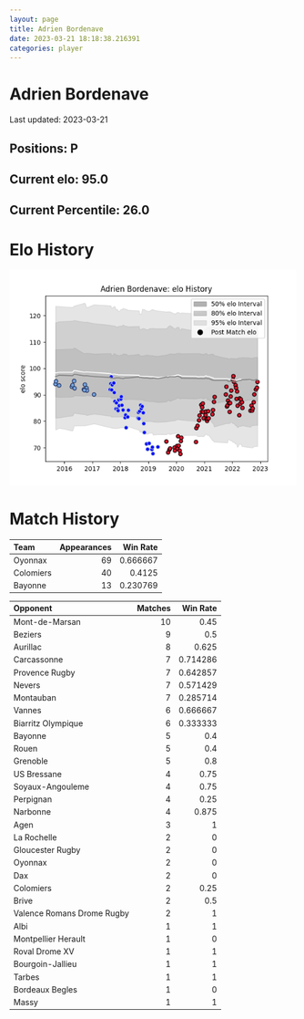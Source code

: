 ```yaml
---  
layout: page  
title: Adrien Bordenave  
date: 2023-03-21 18:18:38.216391  
categories: player  
---
```

# Adrien Bordenave


Last updated: 2023-03-21
## Positions: P

## Current elo: 95.0

## Current Percentile: 26.0

# Elo History


![elo history](history_AdrienBordenave.png)
# Match History


| Team      |   Appearances |   Win Rate |
|:----------|--------------:|-----------:|
| Oyonnax   |            69 |   0.666667 |
| Colomiers |            40 |   0.4125   |
| Bayonne   |            13 |   0.230769 |

| Opponent                   |   Matches |   Win Rate |
|:---------------------------|----------:|-----------:|
| Mont-de-Marsan             |        10 |   0.45     |
| Beziers                    |         9 |   0.5      |
| Aurillac                   |         8 |   0.625    |
| Carcassonne                |         7 |   0.714286 |
| Provence Rugby             |         7 |   0.642857 |
| Nevers                     |         7 |   0.571429 |
| Montauban                  |         7 |   0.285714 |
| Vannes                     |         6 |   0.666667 |
| Biarritz Olympique         |         6 |   0.333333 |
| Bayonne                    |         5 |   0.4      |
| Rouen                      |         5 |   0.4      |
| Grenoble                   |         5 |   0.8      |
| US Bressane                |         4 |   0.75     |
| Soyaux-Angouleme           |         4 |   0.75     |
| Perpignan                  |         4 |   0.25     |
| Narbonne                   |         4 |   0.875    |
| Agen                       |         3 |   1        |
| La Rochelle                |         2 |   0        |
| Gloucester Rugby           |         2 |   0        |
| Oyonnax                    |         2 |   0        |
| Dax                        |         2 |   0        |
| Colomiers                  |         2 |   0.25     |
| Brive                      |         2 |   0.5      |
| Valence Romans Drome Rugby |         2 |   1        |
| Albi                       |         1 |   1        |
| Montpellier Herault        |         1 |   0        |
| Roval Drome XV             |         1 |   1        |
| Bourgoin-Jallieu           |         1 |   1        |
| Tarbes                     |         1 |   1        |
| Bordeaux Begles            |         1 |   0        |
| Massy                      |         1 |   1        |